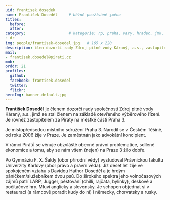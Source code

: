 ```yaml
---
uid: frantisek.dosedek
name: František Doseděl  	# běžně používáné jméno
titles:
  before: 
  after: 
category:                 	# kategorie: rp, praha, vary, hradec, jmk, senat
- dr
img: people/frantisek-dosedel.jpg   # 165 x 220
description: člen dozorčí rady Zdroj pitné vody Káraný, a.s., zastupitel na Praze 3 	# kratký popis, max 160 znaků
mail: 
- frantisek.dosedel@pirati.cz
mob:
orddr: 21
profiles:
  github:       
  facebook: frantisek.dosedel
  twitter: 		  
  flickr:		  
heroImg: banner-default.jpg  
---
```


**František Doseděl** je členem dozorčí rady společnosti Zdroj pitné vody Káraný, a.s., jímž se stal členem na základě otevřeného výběrového řízení. Je rovněž zastupitelem za Piráty na městké části Praha 3. 

Je místopředsedou místního sdružení Praha 3. Narodil se v Českém Těšíně, od roku 2006 žije v Praze. Je zaměstnán jako advokátní koncipient.

V rámci Pirátů se věnuje obzvláště obecné právní problematice, sdílené ekonomice a tomu, aby se nám všem (nejen) na Praze 3 žilo dobře.

Po Gymnáziu F. X. Šaldy (obor přírodní vědy) vystudoval Právnickou fakultu Univerzity Karlovy (obor právo a právní věda). Již deset let žije ve spokojeném vztahu s Davidou Hathor Doseděl a je hrdým páníčkem/služebníkem dvou psů. Do širokého spektra jeho volnočasových zájmů patří LARP, Jugger, pěstování (chilli, rajčata, bylinky), deskové a počítačové hry. Mluví anglicky a slovensky. Je schopen objednat si v restauraci (a rámcově poradit kudy do ní) i německy, chorvatsky a rusky.


